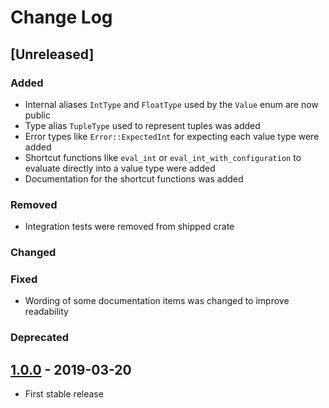 # Change Log

## [Unreleased]

### Added

 * Internal aliases `IntType` and `FloatType` used by the `Value` enum are now public
 * Type alias `TupleType` used to represent tuples was added
 * Error types like `Error::ExpectedInt` for expecting each value type were added
 * Shortcut functions like `eval_int` or `eval_int_with_configuration` to evaluate directly into a value type were added
 * Documentation for the shortcut functions was added

### Removed

 * Integration tests were removed from shipped crate

### Changed

### Fixed

 * Wording of some documentation items was changed to improve readability

### Deprecated

## [1.0.0](https://github.com/ISibboI/evalexpr/tree/1.0.0) - 2019-03-20

 * First stable release